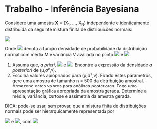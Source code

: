 # Trabalho - Inferência Bayesiana


Considere uma amostra **X** = (X<sub>1</sub>, ..., X<sub>N</sub>) independente e identicamente distribuída da seguinte mistura finita de distribuições normais:

<img src="https://latex.codecogs.com/svg.latex?\Large&space;f(x|\mu,\sigma^2,\nu)=\nu\phi(x|\mu,100\sigma²)+(1-\nu)\phi(x|\mu,\sigma²)x\in\mathcal{R}"/>

Onde <img src="https://latex.codecogs.com/svg.latex?\Large&space;\phi(x|M,V)"/> denota a função densidade de probabilidade da distribuição normal com média M e variância V avaliada no 
ponto <img src="https://latex.codecogs.com/svg.latex?\Large&space;x,\mu\in\mathcal{R},\sigma^2\in\mathcal{R^+}"/> e <img src="https://latex.codecogs.com/svg.latex?\Large&space;\nu\in(0,1)"/>

1. Assuma que, *a priori*, <img src="https://latex.codecogs.com/svg.latex?\Large&space;\mu|\sigma²\sim{N}(m,V\sigma²),\sigma²\sim{GI}(a,d)"/> e <img src="https://latex.codecogs.com/svg.latex?\Large&space;\nu\sim{U}(0,1)"/>. Encontre a expressão da densidade *a posteriori* de (μ,σ²,ν).
1. Escolha valores apropriados para (μ,σ²,ν). Fixado estes parâmetros, gere uma amostra de tamanho n = 500 da distribuição amostral. Armazene estes valores para análises posteriores. Faça uma apresentação gráfica apropriada da amostra gerada. Determine a média, variância, curtose e assimetria da amostra gerada.


DICA: pode-se usar, sem provar, que a mistura finita de distribuições normais pode ser hierarquicamente representada por 

<img src="https://latex.codecogs.com/svg.latex?\Large&space;X_i|\mu,\sigma^2,\U_i=u_i)\sim{N}(\mu,\sigma^2u_i^{-1})"/> e <img src="https://latex.codecogs.com/svg.latex?\Large&space;U_i|\mu\sim{discreta}(1,100)"/>, com <img src="https://latex.codecogs.com/svg.latex?\Large&space;P(U_i=100)=\nu"/>
